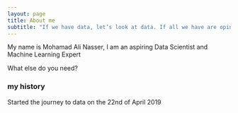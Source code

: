 ```yaml
---
layout: page
title: About me
subtitle: "If we have data, let’s look at data. If all we have are opinions, let’s go with mine."
---
```


My name is Mohamad Ali Nasser, I am an aspiring Data Scientist and Machine Learning Expert

What else do you need?

### my history

Started the journey to data on the 22nd of April 2019
